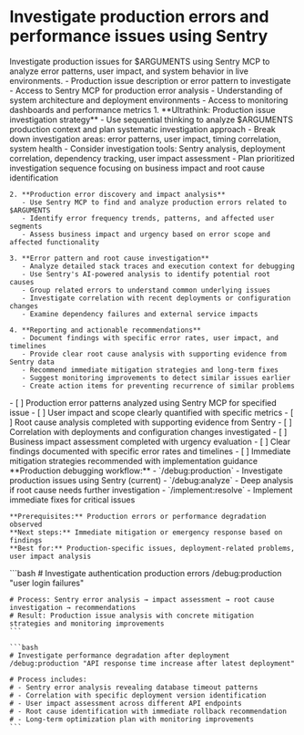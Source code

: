 # Investigate production errors and performance issues using Sentry

<instructions>
  <context>
    Investigate production issues for $ARGUMENTS using Sentry MCP to analyze error patterns, user impact, and system behavior in live environments.
  </context>

  <requirements>
    - Production issue description or error pattern to investigate
    - Access to Sentry MCP for production error analysis
    - Understanding of system architecture and deployment environments
    - Access to monitoring dashboards and performance metrics
  </requirements>

  <execution>
    1. **Ultrathink: Production issue investigation strategy**
       - Use sequential thinking to analyze $ARGUMENTS production context and plan systematic investigation approach
       - Break down investigation areas: error patterns, user impact, timing correlation, system health
       - Consider investigation tools: Sentry analysis, deployment correlation, dependency tracking, user impact assessment
       - Plan prioritized investigation sequence focusing on business impact and root cause identification

    2. **Production error discovery and impact analysis**
       - Use Sentry MCP to find and analyze production errors related to $ARGUMENTS
       - Identify error frequency trends, patterns, and affected user segments
       - Assess business impact and urgency based on error scope and affected functionality

    3. **Error pattern and root cause investigation**
       - Analyze detailed stack traces and execution context for debugging
       - Use Sentry's AI-powered analysis to identify potential root causes
       - Group related errors to understand common underlying issues
       - Investigate correlation with recent deployments or configuration changes
       - Examine dependency failures and external service impacts

    4. **Reporting and actionable recommendations**
       - Document findings with specific error rates, user impact, and timelines
       - Provide clear root cause analysis with supporting evidence from Sentry data
       - Recommend immediate mitigation strategies and long-term fixes
       - Suggest monitoring improvements to detect similar issues earlier
       - Create action items for preventing recurrence of similar problems
  </execution>

  <validation>
    - [ ] Production error patterns analyzed using Sentry MCP for specified issue
    - [ ] User impact and scope clearly quantified with specific metrics
    - [ ] Root cause analysis completed with supporting evidence from Sentry
    - [ ] Correlation with deployments and configuration changes investigated
    - [ ] Business impact assessment completed with urgency evaluation
    - [ ] Clear findings documented with specific error rates and timelines
    - [ ] Immediate mitigation strategies recommended with implementation guidance
  </validation>

  <workflow>
    **Production debugging workflow:**
    - `/debug:production` - Investigate production issues using Sentry (current)
    - `/debug:analyze` - Deep analysis if root cause needs further investigation
    - `/implement:resolve` - Implement immediate fixes for critical issues

    **Prerequisites:** Production errors or performance degradation observed
    **Next steps:** Immediate mitigation or emergency response based on findings
    **Best for:** Production-specific issues, deployment-related problems, user impact analysis
  </workflow>

  <examples>
    ```bash
    # Investigate authentication production errors
    /debug:production "user login failures"

    # Process: Sentry error analysis → impact assessment → root cause investigation → recommendations
    # Result: Production issue analysis with concrete mitigation strategies and monitoring improvements
    ```

    ```bash
    # Investigate performance degradation after deployment
    /debug:production "API response time increase after latest deployment"

    # Process includes:
    # - Sentry error analysis revealing database timeout patterns
    # - Correlation with specific deployment version identification
    # - User impact assessment across different API endpoints
    # - Root cause identification with immediate rollback recommendation
    # - Long-term optimization plan with monitoring improvements
    ```

  </examples>
</instructions>

